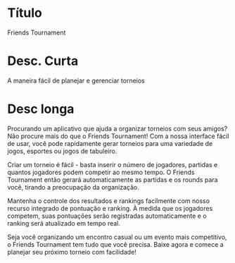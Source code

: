 # Título
Friends Tournament

# Desc. Curta
A maneira fácil de planejar e gerenciar torneios

# Desc longa

Procurando um aplicativo que ajuda a organizar torneios com seus amigos? Não procure mais do que o Friends Tournament! Com a nossa interface fácil de usar, você pode rapidamente gerar torneios para uma variedade de jogos, esportes ou jogos de tabuleiro.

Criar um torneio é fácil - basta inserir o número de jogadores, partidas e quantos jogadores podem competir ao mesmo tempo. O Friends Tournament então gerará automaticamente as partidas e os rounds para você, tirando a preocupação da organização.

Mantenha o controle dos resultados e rankings facilmente com nosso recurso integrado de pontuação e ranking. À medida que os jogadores competem, suas pontuações serão registradas automaticamente e o ranking será atualizado em tempo real.

Seja você organizando um encontro casual ou um evento mais competitivo, o Friends Tournament tem tudo que você precisa. Baixe agora e comece a planejar seu próximo torneio com facilidade!
